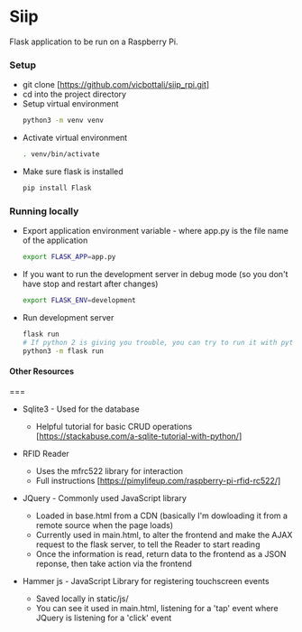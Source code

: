 # Siip
Flask application to be run on a Raspberry Pi.

### Setup

* git clone [https://github.com/vicbottali/siip_rpi.git]
* cd into the project directory
* Setup virtual environment 
    ```bash
    python3 -m venv venv
    ```
* Activate virtual environment
    ```bash
    . venv/bin/activate
    ```
* Make sure flask is installed
    ```bash
    pip install Flask
    ```

### Running locally

* Export application environment variable - where app.py is the file name of the application
    ```bash
    export FLASK_APP=app.py 
    ```
* If you want to run the development server in debug mode (so you don't have stop and restart after changes)
    ```bash
    export FLASK_ENV=development 
    ```
* Run development server 
    ```bash
    flask run
    # If python 2 is giving you trouble, you can try to run it with python3 like below:
    python3 -m flask run
    ```


#### Other Resources
===

* Sqlite3 - Used for the database
    - Helpful tutorial for basic CRUD operations [https://stackabuse.com/a-sqlite-tutorial-with-python/]

* RFID Reader
    - Uses the mfrc522 library for interaction
    - Full instructions [https://pimylifeup.com/raspberry-pi-rfid-rc522/]

* JQuery - Commonly used JavaScript library
    - Loaded in base.html from a CDN (basically I'm dowloading it from a remote source when the page loads)
    - Currently used in main.html, to alter the frontend and make the AJAX request to the flask server, to tell the Reader to        start reading
    - Once the information is read, return data to the frontend as a JSON reponse, then take action via the frontend

* Hammer js - JavaScript Library for registering touchscreen events
    - Saved locally in static/js/
    - You can see it used in main.html, listening for a 'tap' event where JQuery is listening for a 'click' event
